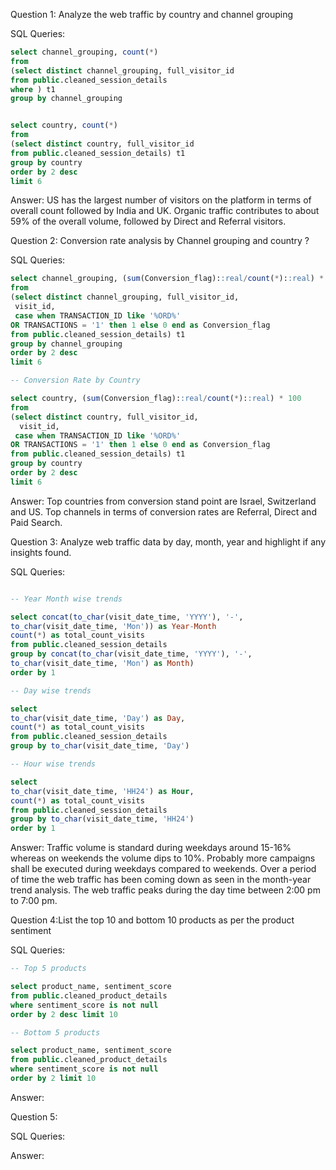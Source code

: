 Question 1: Analyze the web traffic by country and channel grouping

SQL Queries:

```sql
select channel_grouping, count(*)
from
(select distinct channel_grouping, full_visitor_id
from public.cleaned_session_details
where ) t1
group by channel_grouping


select country, count(*)
from
(select distinct country, full_visitor_id
from public.cleaned_session_details) t1
group by country
order by 2 desc
limit 6

```

Answer: 
US has the largest number of visitors on the platform in terms of overall count followed by India and UK. 
Organic traffic contributes to about 59% of the overall volume, followed by Direct and Referral visitors. 

Question 2: Conversion rate analysis by Channel grouping and country ?

SQL Queries:

```sql
select channel_grouping, (sum(Conversion_flag)::real/count(*)::real) * 100
from
(select distinct channel_grouping, full_visitor_id,
 visit_id,
 case when TRANSACTION_ID like '%ORD%'
OR TRANSACTIONS = '1' then 1 else 0 end as Conversion_flag
from public.cleaned_session_details) t1
group by channel_grouping
order by 2 desc
limit 6

-- Conversion Rate by Country

select country, (sum(Conversion_flag)::real/count(*)::real) * 100
from
(select distinct country, full_visitor_id,
  visit_id,
 case when TRANSACTION_ID like '%ORD%'
OR TRANSACTIONS = '1' then 1 else 0 end as Conversion_flag
from public.cleaned_session_details) t1
group by country
order by 2 desc
limit 6

```
Answer:
Top countries from conversion stand point are Israel, Switzerland and US. Top channels in terms of conversion rates are Referral, Direct and Paid Search. 



Question 3: Analyze web traffic data by day, month, year and highlight if any insights found.

SQL Queries:
```sql

-- Year Month wise trends

select concat(to_char(visit_date_time, 'YYYY'), '-',
to_char(visit_date_time, 'Mon')) as Year-Month
count(*) as total_count_visits
from public.cleaned_session_details
group by concat(to_char(visit_date_time, 'YYYY'), '-',
to_char(visit_date_time, 'Mon') as Month)
order by 1

-- Day wise trends

select 
to_char(visit_date_time, 'Day') as Day,
count(*) as total_count_visits
from public.cleaned_session_details
group by to_char(visit_date_time, 'Day')

-- Hour wise trends

select 
to_char(visit_date_time, 'HH24') as Hour,
count(*) as total_count_visits
from public.cleaned_session_details
group by to_char(visit_date_time, 'HH24')
order by 1

```

Answer: Traffic volume is standard during weekdays around 15-16% whereas on weekends the volume dips to 10%. Probably more campaigns shall be executed during weekdays compared to weekends. Over a period of time the web traffic has been coming down as seen in the month-year trend analysis. The web traffic peaks during the day time between 2:00 pm to 7:00 pm. 

Question 4:List the top 10 and bottom 10 products as per the product sentiment

SQL Queries:

```sql
-- Top 5 products

select product_name, sentiment_score
from public.cleaned_product_details 
where sentiment_score is not null
order by 2 desc limit 10

-- Bottom 5 products

select product_name, sentiment_score
from public.cleaned_product_details 
where sentiment_score is not null
order by 2 limit 10


```

Answer:



Question 5: 

SQL Queries:

Answer:
